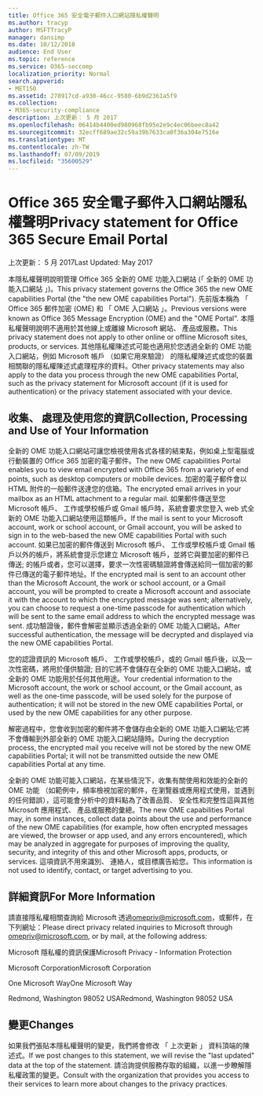```yaml
---
title: Office 365 安全電子郵件入口網站隱私權聲明
ms.author: tracyp
author: MSFTTracyP
manager: dansimp
ms.date: 10/12/2018
audience: End User
ms.topic: reference
ms.service: O365-seccomp
localization_priority: Normal
search.appverid:
- MET150
ms.assetid: 278917cd-a930-46cc-9580-6b9d2361a5f9
ms.collection:
- M365-security-compliance
description: 上次更新： 5 月 2017
ms.openlocfilehash: 06414b4400ed980968fb95e2e9c4ec06beec8a42
ms.sourcegitcommit: 32ecff689ae32c59a39b7633ca0f36a304e7516e
ms.translationtype: MT
ms.contentlocale: zh-TW
ms.lasthandoff: 07/09/2019
ms.locfileid: "35600529"
---
```

# <a name="privacy-statement-for-office-365-secure-email-portal"></a><span data-ttu-id="b37a0-103">Office 365 安全電子郵件入口網站隱私權聲明</span><span class="sxs-lookup"><span data-stu-id="b37a0-103">Privacy statement for Office 365 Secure Email Portal</span></span>

<span data-ttu-id="b37a0-104">上次更新： 5 月 2017</span><span class="sxs-lookup"><span data-stu-id="b37a0-104">Last Updated: May 2017</span></span>
  
<span data-ttu-id="b37a0-105">本隱私權聲明說明管理 Office 365 全新的 OME 功能入口網站 (「 全新的 OME 功能入口網站 」)。</span><span class="sxs-lookup"><span data-stu-id="b37a0-105">This privacy statement governs the Office 365 the new OME capabilities Portal (the "the new OME capabilities Portal").</span></span> <span data-ttu-id="b37a0-106">先前版本稱為 「 Office 365 郵件加密 (OME) 和 「 OME 入口網站 」。</span><span class="sxs-lookup"><span data-stu-id="b37a0-106">Previous versions were known as Office 365 Message Encryption (OME) and the "OME Portal".</span></span> <span data-ttu-id="b37a0-107">本隱私權聲明說明不適用於其他線上或離線 Microsoft 網站、 產品或服務。</span><span class="sxs-lookup"><span data-stu-id="b37a0-107">This privacy statement does not apply to other online or offline Microsoft sites, products, or services.</span></span> <span data-ttu-id="b37a0-108">其他隱私權陳述式可能也適用於您透過全新的 OME 功能入口網站，例如 Microsoft 帳戶 （如果它用來驗證） 的隱私權陳述式或您的裝置相關聯的隱私權陳述式處理程序的資料。</span><span class="sxs-lookup"><span data-stu-id="b37a0-108">Other privacy statements may also apply to the data you process through the new OME capabilities Portal, such as the privacy statement for Microsoft account (if it is used for authentication) or the privacy statement associated with your device.</span></span>
  
## <a name="collection-processing-and-use-of-your-information"></a><span data-ttu-id="b37a0-109">收集、 處理及使用您的資訊</span><span class="sxs-lookup"><span data-stu-id="b37a0-109">Collection, Processing and Use of Your Information</span></span>

<span data-ttu-id="b37a0-110">全新的 OME 功能入口網站可讓您檢視使用各式各樣的結束點，例如桌上型電腦或行動裝置的 Office 365 加密的電子郵件。</span><span class="sxs-lookup"><span data-stu-id="b37a0-110">The new OME capabilities Portal enables you to view email encrypted with Office 365 from a variety of end points, such as desktop computers or mobile devices.</span></span> <span data-ttu-id="b37a0-111">加密的電子郵件會以 HTML 附件的一般郵件送達您的信箱。</span><span class="sxs-lookup"><span data-stu-id="b37a0-111">The encrypted email arrives in your mailbox as an HTML attachment to a regular mail.</span></span> <span data-ttu-id="b37a0-112">如果郵件傳送至您 Microsoft 帳戶、 工作或學校帳戶或 Gmail 帳戶時，系統會要求您登入 web 式全新的 OME 功能入口網站使用這類帳戶。</span><span class="sxs-lookup"><span data-stu-id="b37a0-112">If the mail is sent to your Microsoft account, work or school account, or Gmail account, you will be asked to sign in to the web-based the new OME capabilities Portal with such account.</span></span> <span data-ttu-id="b37a0-113">如果已加密的郵件傳送到 Microsoft 帳戶、 工作或學校帳戶或 Gmail 帳戶以外的帳戶，將系統會提示您建立 Microsoft 帳戶，並將它與要加密的郵件已傳送; 的帳戶或者，您可以選擇，要求一次性密碼驗證將會傳送給同一個加密的郵件已傳送的電子郵件地址。</span><span class="sxs-lookup"><span data-stu-id="b37a0-113">If the encrypted mail is sent to an account other than the Microsoft Account, the work or school account, or a Gmail account, you will be prompted to create a Microsoft account and associate it with the account to which the encrypted message was sent; alternatively, you can choose to request a one-time passcode for authentication which will be sent to the same email address to which the encrypted message was sent.</span></span> <span data-ttu-id="b37a0-114">成功驗證後，郵件會解密並顯示透過全新的 OME 功能入口網站。</span><span class="sxs-lookup"><span data-stu-id="b37a0-114">After successful authentication, the message will be decrypted and displayed via the new OME capabilities Portal.</span></span>
  
<span data-ttu-id="b37a0-115">您的認證資訊的 Microsoft 帳戶、 工作或學校帳戶，或的 Gmail 帳戶後，以及一次性密碼，將用於僅供驗證; 目的它將不會儲存在全新的 OME 功能入口網站，或全新的 OME 功能用於任何其他用途。</span><span class="sxs-lookup"><span data-stu-id="b37a0-115">Your credential information to the Microsoft account, the work or school account, or the Gmail account, as well as the one-time passcode, will be used solely for the purpose of authentication; it will not be stored in the new OME capabilities Portal, or used by the new OME capabilities for any other purpose.</span></span>
  
<span data-ttu-id="b37a0-116">解密過程中，您會收到加密的郵件將不會儲存由全新的 OME 功能入口網站;它將不會傳輸到外部全新的 OME 功能入口網站隨時。</span><span class="sxs-lookup"><span data-stu-id="b37a0-116">During the decryption process, the encrypted mail you receive will not be stored by the new OME capabilities Portal; it will not be transmitted outside the new OME capabilities Portal at any time.</span></span>
  
<span data-ttu-id="b37a0-117">全新的 OME 功能可能入口網站，在某些情況下，收集有關使用和效能的全新的 OME 功能 （如範例中，頻率檢視加密的郵件，在瀏覽器或應用程式使用，並遇到的任何錯誤），這可能會分析中的資料點為了改善品質、 安全性和完整性這與其他 Microsoft 應用程式、 產品或服務的彙總。</span><span class="sxs-lookup"><span data-stu-id="b37a0-117">The new OME capabilities Portal may, in some instances, collect data points about the use and performance of the new OME capabilities (for example, how often encrypted messages are viewed, the browser or app used, and any errors encountered), which may be analyzed in aggregate for purposes of improving the quality, security, and integrity of this and other Microsoft apps, products, or services.</span></span> <span data-ttu-id="b37a0-118">這項資訊不用來識別、 連絡人，或目標廣告給您。</span><span class="sxs-lookup"><span data-stu-id="b37a0-118">This information is not used to identify, contact, or target advertising to you.</span></span>
  
## <a name="for-more-information"></a><span data-ttu-id="b37a0-119">詳細資訊</span><span class="sxs-lookup"><span data-stu-id="b37a0-119">For More Information</span></span>

<span data-ttu-id="b37a0-120">請直接隱私權相關查詢給 Microsoft 透過[omepriv@microsoft.com](mailto:omepriv@microsoft.com)，或郵件，在下列網址：</span><span class="sxs-lookup"><span data-stu-id="b37a0-120">Please direct privacy related inquiries to Microsoft through [omepriv@microsoft.com](mailto:omepriv@microsoft.com), or by mail, at the following address:</span></span>
  
<span data-ttu-id="b37a0-121">Microsoft 隱私權的資訊保護</span><span class="sxs-lookup"><span data-stu-id="b37a0-121">Microsoft Privacy - Information Protection</span></span>
  
<span data-ttu-id="b37a0-122">Microsoft Corporation</span><span class="sxs-lookup"><span data-stu-id="b37a0-122">Microsoft Corporation</span></span>
  
<span data-ttu-id="b37a0-123">One Microsoft Way</span><span class="sxs-lookup"><span data-stu-id="b37a0-123">One Microsoft Way</span></span>
  
<span data-ttu-id="b37a0-124">Redmond, Washington 98052 USA</span><span class="sxs-lookup"><span data-stu-id="b37a0-124">Redmond, Washington 98052 USA</span></span>
  
## <a name="changes"></a><span data-ttu-id="b37a0-125">變更</span><span class="sxs-lookup"><span data-stu-id="b37a0-125">Changes</span></span>

<span data-ttu-id="b37a0-126">如果我們張貼本隱私權聲明的變更，我們將會修改 「 上次更新 」 資料頂端的陳述式。</span><span class="sxs-lookup"><span data-stu-id="b37a0-126">If we post changes to this statement, we will revise the "last updated" data at the top of the statement.</span></span> <span data-ttu-id="b37a0-127">請洽詢提供服務存取的組織，以進一步瞭解隱私權政策的變更。</span><span class="sxs-lookup"><span data-stu-id="b37a0-127">Consult with the organization that provides you access to their services to learn more about changes to the privacy practices.</span></span>
  

